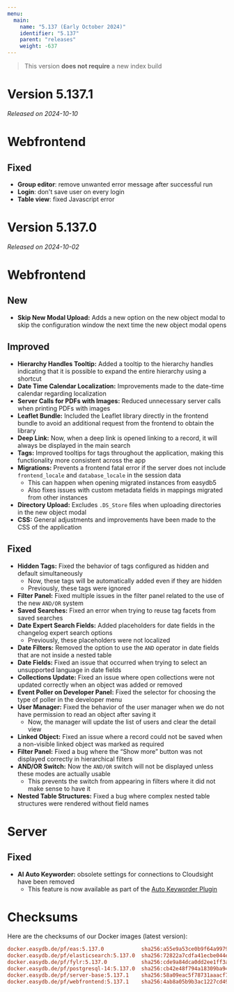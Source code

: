 ```yaml
---
menu:
  main:
    name: "5.137 (Early October 2024)"
    identifier: "5.137"
    parent: "releases"
    weight: -637
---
```


> This version **does not require** a new index build

# Version 5.137.1

*Released on 2024-10-10*

# Webfrontend

## Fixed

* **Group editor**: remove unwanted error message after successful run
* **Login**: don't save user on every login
* **Table view**: fixed Javascript error

# Version 5.137.0

*Released on 2024-10-02*


# Webfrontend

## New

- **Skip New Modal Upload:** Adds a new option on the new object modal to skip the configuration window the next time the new object modal opens

## Improved

- **Hierarchy Handles Tooltip:** Added a tooltip to the hierarchy handles indicating that it is possible to expand the entire hierarchy using a shortcut
- **Date Time Calendar Localization:** Improvements made to the date-time calendar regarding localization
- **Server Calls for PDFs with Images:** Reduced unnecessary server calls when printing PDFs with images
- **Leaflet Bundle:** Included the Leaflet library directly in the frontend bundle to avoid an additional request from the frontend to obtain the library
- **Deep Link:** Now, when a deep link is opened linking to a record, it will always be displayed in the main search
- **Tags:** Improved tooltips for tags throughout the application, making this functionality more consistent across the app
- **Migrations:** Prevents a frontend fatal error if the server does not include `frontend_locale` and `database_locale` in the session data
  - This can happen when opening migrated instances from easydb5
  - Also fixes issues with custom metadata fields in mappings migrated from other instances
- **Directory Upload:** Excludes `.DS_Store` files when uploading directories in the new object modal
- **CSS:** General adjustments and improvements have been made to the CSS of the application

## Fixed

- **Hidden Tags:** Fixed the behavior of tags configured as hidden and default simultaneously
  - Now, these tags will be automatically added even if they are hidden
  - Previously, these tags were ignored
- **Filter Panel:** Fixed multiple issues in the filter panel related to the use of the new `AND/OR` system
- **Saved Searches:** Fixed an error when trying to reuse tag facets from saved searches
- **Date Expert Search Fields:** Added placeholders for date fields in the changelog expert search options
  - Previously, these placeholders were not localized
- **Date Filters:** Removed the option to use the `AND` operator in date fields that are not inside a nested table
- **Date Fields:** Fixed an issue that occurred when trying to select an unsupported language in date fields
- **Collections Update:** Fixed an issue where open collections were not updated correctly when an object was added or removed
- **Event Poller on Developer Panel:** Fixed the selector for choosing the type of poller in the developer menu
- **User Manager:** Fixed the behavior of the user manager when we do not have permission to read an object after saving it
  - Now, the manager will update the list of users and clear the detail view
- **Linked Object:** Fixed an issue where a record could not be saved when a non-visible linked object was marked as required
- **Filter Panel:** Fixed a bug where the “Show more” button was not displayed correctly in hierarchical filters
- **AND/OR Switch:** Now the `AND/OR` switch will not be displayed unless these modes are actually usable
  - This prevents the switch from appearing in filters where it did not make sense to have it
- **Nested Table Structures:** Fixed a bug where complex nested table structures were rendered without field names


# Server

## Fixed

- **AI Auto Keyworder:** obsolete settings for connections to Cloudsight have been removed
  - This feature is now available as part of the [Auto Keyworder Plugin](/en/webfrontend/administration/base-config/auto_keyworder/)


# Checksums

Here are the checksums of our Docker images (latest version):

```ini
docker.easydb.de/pf/eas:5.137.0            sha256:a55e9a53ce0b9f64a997936c5f1419125825a036cd15bf0140e8b1080870c529
docker.easydb.de/pf/elasticsearch:5.137.0  sha256:72822a7cdfa41ecbe044e6fce90f2b2400db62f71fd9233e0d5845b0c7601823
docker.easydb.de/pf/fylr:5.137.0           sha256:cde9a84dca0dd2ee1ff3a2a3e22cb423c60344562b2ed6a1487c490ae0c892ad
docker.easydb.de/pf/postgresql-14:5.137.0  sha256:cb42e48f794a18309ba94e9bd24839b0b0d888d8e28865d0c3e80b8aef87844c
docker.easydb.de/pf/server-base:5.137.1    sha256:58a09eac5f78731aaacf7e6c31461eca1db2def72299c50bad1824fa37abb19d
docker.easydb.de/pf/webfrontend:5.137.1    sha256:4ab8a05b9b3ac1227cd49a7347cd4dc5a2d536dd3968b99212ee0a9affcedc01
```
